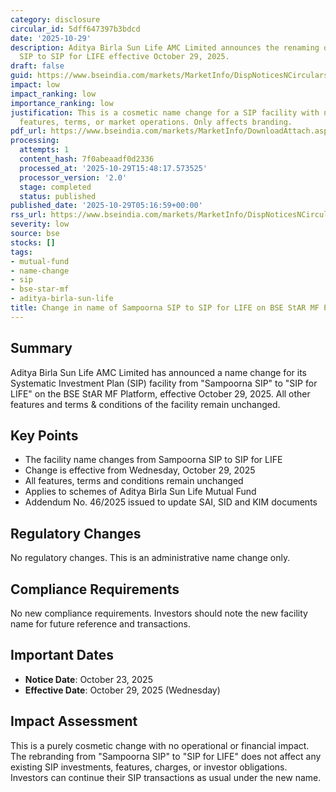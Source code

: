 ```yaml
---
category: disclosure
circular_id: 5dff647397b3bdcd
date: '2025-10-29'
description: Aditya Birla Sun Life AMC Limited announces the renaming of Sampoorna
  SIP to SIP for LIFE effective October 29, 2025.
draft: false
guid: https://www.bseindia.com/markets/MarketInfo/DispNoticesNCirculars.aspx?Noticeid={F5A13567-526B-4A9B-B86C-92BC21A95910}&noticeno=20251029-1&dt=10/29/2025&icount=1&totcount=56&flag=0
impact: low
impact_ranking: low
importance_ranking: low
justification: This is a cosmetic name change for a SIP facility with no impact on
  features, terms, or market operations. Only affects branding.
pdf_url: https://www.bseindia.com/markets/MarketInfo/DownloadAttach.aspx?id=20251029-1&attachedId=356f1b25-48e9-4292-8f05-1b2e9182a1c8
processing:
  attempts: 1
  content_hash: 7f0abeaadf0d2336
  processed_at: '2025-10-29T15:48:17.573525'
  processor_version: '2.0'
  stage: completed
  status: published
published_date: '2025-10-29T05:16:59+00:00'
rss_url: https://www.bseindia.com/markets/MarketInfo/DispNoticesNCirculars.aspx?Noticeid={F5A13567-526B-4A9B-B86C-92BC21A95910}&noticeno=20251029-1&dt=10/29/2025&icount=1&totcount=56&flag=0
severity: low
source: bse
stocks: []
tags:
- mutual-fund
- name-change
- sip
- bse-star-mf
- aditya-birla-sun-life
title: Change in name of Sampoorna SIP to SIP for LIFE on BSE StAR MF Platform
---
```


## Summary

Aditya Birla Sun Life AMC Limited has announced a name change for its Systematic Investment Plan (SIP) facility from "Sampoorna SIP" to "SIP for LIFE" on the BSE StAR MF Platform, effective October 29, 2025. All other features and terms & conditions of the facility remain unchanged.

## Key Points

- The facility name changes from Sampoorna SIP to SIP for LIFE
- Change is effective from Wednesday, October 29, 2025
- All features, terms and conditions remain unchanged
- Applies to schemes of Aditya Birla Sun Life Mutual Fund
- Addendum No. 46/2025 issued to update SAI, SID and KIM documents

## Regulatory Changes

No regulatory changes. This is an administrative name change only.

## Compliance Requirements

No new compliance requirements. Investors should note the new facility name for future reference and transactions.

## Important Dates

- **Notice Date**: October 23, 2025
- **Effective Date**: October 29, 2025 (Wednesday)

## Impact Assessment

This is a purely cosmetic change with no operational or financial impact. The rebranding from "Sampoorna SIP" to "SIP for LIFE" does not affect any existing SIP investments, features, charges, or investor obligations. Investors can continue their SIP transactions as usual under the new name.